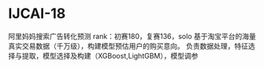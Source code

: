 # IJCAI-18
阿里妈妈搜索广告转化预测
rank：初赛180，复赛136，solo
基于淘宝平台的海量真实交易数据（千万级），构建模型预估用户的购买意向。
负责数据处理，特征选择与提取，模型选择及构建（XGBoost,LightGBM），模型调参
